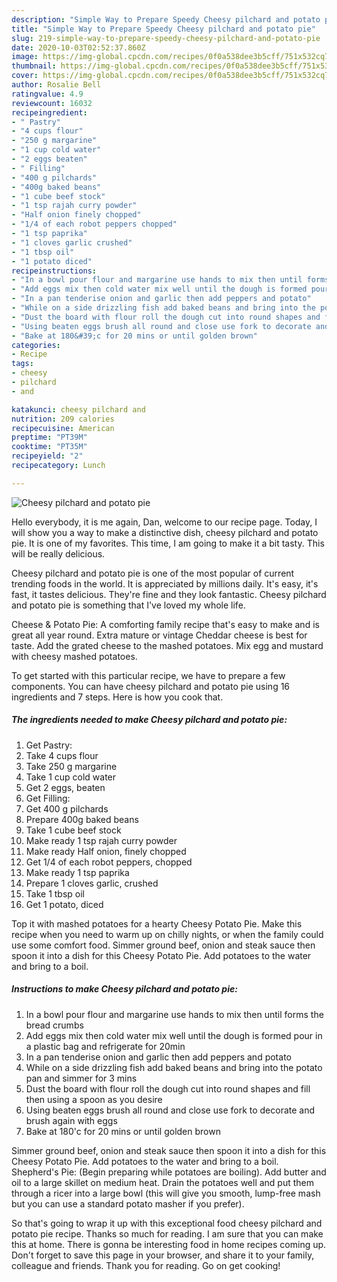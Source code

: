 ```yaml
---
description: "Simple Way to Prepare Speedy Cheesy pilchard and potato pie"
title: "Simple Way to Prepare Speedy Cheesy pilchard and potato pie"
slug: 219-simple-way-to-prepare-speedy-cheesy-pilchard-and-potato-pie
date: 2020-10-03T02:52:37.860Z
image: https://img-global.cpcdn.com/recipes/0f0a538dee3b5cff/751x532cq70/cheesy-pilchard-and-potato-pie-recipe-main-photo.jpg
thumbnail: https://img-global.cpcdn.com/recipes/0f0a538dee3b5cff/751x532cq70/cheesy-pilchard-and-potato-pie-recipe-main-photo.jpg
cover: https://img-global.cpcdn.com/recipes/0f0a538dee3b5cff/751x532cq70/cheesy-pilchard-and-potato-pie-recipe-main-photo.jpg
author: Rosalie Bell
ratingvalue: 4.9
reviewcount: 16032
recipeingredient:
- " Pastry"
- "4 cups flour"
- "250 g margarine"
- "1 cup cold water"
- "2 eggs beaten"
- " Filling"
- "400 g pilchards"
- "400g baked beans"
- "1 cube beef stock"
- "1 tsp rajah curry powder"
- "Half onion finely chopped"
- "1/4 of each robot peppers chopped"
- "1 tsp paprika"
- "1 cloves garlic crushed"
- "1 tbsp oil"
- "1 potato diced"
recipeinstructions:
- "In a bowl pour flour and margarine use hands to mix then until forms the bread crumbs"
- "Add eggs mix then cold water mix well until the dough is formed pour in a plastic bag and refrigerate for 20min"
- "In a pan tenderise onion and garlic then add peppers and potato"
- "While on a side drizzling fish add baked beans and bring into the potato pan and simmer for 3 mins"
- "Dust the board with flour roll the dough cut into round shapes and fill then using a spoon as you desire"
- "Using beaten eggs brush all round and close use fork to decorate and brush again with eggs"
- "Bake at 180&#39;c for 20 mins or until golden brown"
categories:
- Recipe
tags:
- cheesy
- pilchard
- and

katakunci: cheesy pilchard and 
nutrition: 209 calories
recipecuisine: American
preptime: "PT39M"
cooktime: "PT35M"
recipeyield: "2"
recipecategory: Lunch

---
```



![Cheesy pilchard and potato pie](https://img-global.cpcdn.com/recipes/0f0a538dee3b5cff/751x532cq70/cheesy-pilchard-and-potato-pie-recipe-main-photo.jpg)

Hello everybody, it is me again, Dan, welcome to our recipe page. Today, I will show you a way to make a distinctive dish, cheesy pilchard and potato pie. It is one of my favorites. This time, I am going to make it a bit tasty. This will be really delicious.

Cheesy pilchard and potato pie is one of the most popular of current trending foods in the world. It is appreciated by millions daily. It's easy, it's fast, it tastes delicious. They're fine and they look fantastic. Cheesy pilchard and potato pie is something that I've loved my whole life.

Cheese &amp; Potato Pie: A comforting family recipe that&#39;s easy to make and is great all year round. Extra mature or vintage Cheddar cheese is best for taste. Add the grated cheese to the mashed potatoes. Mix egg and mustard with cheesy mashed potatoes.


To get started with this particular recipe, we have to prepare a few components. You can have cheesy pilchard and potato pie using 16 ingredients and 7 steps. Here is how you cook that.

<!--inarticleads1-->

##### The ingredients needed to make Cheesy pilchard and potato pie:

1. Get  Pastry:
1. Take 4 cups flour
1. Take 250 g margarine
1. Take 1 cup cold water
1. Get 2 eggs, beaten
1. Get  Filling:
1. Get 400 g pilchards
1. Prepare 400g baked beans
1. Take 1 cube beef stock
1. Make ready 1 tsp rajah curry powder
1. Make ready Half onion, finely chopped
1. Get 1/4 of each robot peppers, chopped
1. Make ready 1 tsp paprika
1. Prepare 1 cloves garlic, crushed
1. Take 1 tbsp oil
1. Get 1 potato, diced


Top it with mashed potatoes for a hearty Cheesy Potato Pie. Make this recipe when you need to warm up on chilly nights, or when the family could use some comfort food. Simmer ground beef, onion and steak sauce then spoon it into a dish for this Cheesy Potato Pie. Add potatoes to the water and bring to a boil. 

<!--inarticleads2-->

##### Instructions to make Cheesy pilchard and potato pie:

1. In a bowl pour flour and margarine use hands to mix then until forms the bread crumbs
1. Add eggs mix then cold water mix well until the dough is formed pour in a plastic bag and refrigerate for 20min
1. In a pan tenderise onion and garlic then add peppers and potato
1. While on a side drizzling fish add baked beans and bring into the potato pan and simmer for 3 mins
1. Dust the board with flour roll the dough cut into round shapes and fill then using a spoon as you desire
1. Using beaten eggs brush all round and close use fork to decorate and brush again with eggs
1. Bake at 180&#39;c for 20 mins or until golden brown


Simmer ground beef, onion and steak sauce then spoon it into a dish for this Cheesy Potato Pie. Add potatoes to the water and bring to a boil. Shepherd&#39;s Pie: (Begin preparing while potatoes are boiling). Add butter and oil to a large skillet on medium heat. Drain the potatoes well and put them through a ricer into a large bowl (this will give you smooth, lump-free mash but you can use a standard potato masher if you prefer). 

So that's going to wrap it up with this exceptional food cheesy pilchard and potato pie recipe. Thanks so much for reading. I am sure that you can make this at home. There is gonna be interesting food in home recipes coming up. Don't forget to save this page in your browser, and share it to your family, colleague and friends. Thank you for reading. Go on get cooking!
